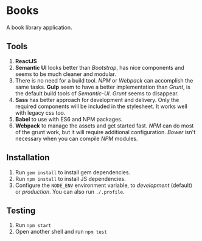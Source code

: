# Books

A book library application.

## Tools

  1. **ReactJS**
  2. **Semantic UI** looks better than *Bootstrap*, has nice components and seems to be much cleaner and modular.
  3. There is no need for a build tool. *NPM* or *Webpack* can accomplish the same tasks. **Gulp** seem to have a better implementation than *Grunt*, is the default build tools of *Semantic-UI*. *Grunt* seems to disappear.
  4. **Sass** has better approach for development and delivery. Only the required components will be included in the stylesheet. It works well with legacy css too.
  5. **Babel** to use with ES6 and NPM packages.
  6. **Webpack** to manage the assets and get started fast. *NPM* can do most of the grunt work, but it will require additional configuration. *Bower* isn't necessary when you can compile *NPM* modules.

## Installation

  1. Run `gem install` to install gem dependencies.
  2. Run `npm install` to install JS dependencies.
  3. Configure the `NODE_ENV` environment variable, to *development* (default) or *production*. You can also run `./.profile`.

## Testing
  1. Run `npm start`
  2. Open another shell and run `npm test`
